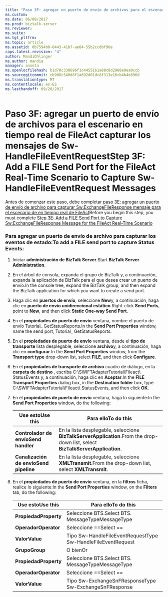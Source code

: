 ```yaml
---
title: "Paso 3F: agregar un puerto de envío de archivos para el escenario en tiempo real de FileAct capturar los mensajes de Sw-HandleFileEventRequest | Documentos de Microsoft"
ms.custom: 
ms.date: 06/08/2017
ms.prod: biztalk-server
ms.reviewer: 
ms.suite: 
ms.tgt_pltfrm: 
ms.topic: article
ms.assetid: 0b7594b0-0443-41b7-ae04-55b2cc8bf90e
caps.latest.revision: "4"
author: MandiOhlinger
ms.author: mandia
manager: anneta
ms.openlocfilehash: b1d70c338696f1c4455161a88c8d2988e0ea0ccb
ms.sourcegitcommit: cb908c540d8f1a692d01dc8f313e16cb4b4e696d
ms.translationtype: MT
ms.contentlocale: es-ES
ms.lasthandoff: 09/20/2017
---
```

# <a name="step-3f-add-a-file-send-port-for-the-fileact-real-time-scenario-to-capture-sw-handlefileeventrequest-messages"></a><span data-ttu-id="cebe0-102">Paso 3F: agregar un puerto de envío de archivos para el escenario en tiempo real de FileAct capturar los mensajes de Sw-HandleFileEventRequest</span><span class="sxs-lookup"><span data-stu-id="cebe0-102">Step 3F: Add a FILE Send Port for the FileAct Real-Time Scenario to Capture Sw-HandleFileEventRequest Messages</span></span>
<span data-ttu-id="cebe0-103">Antes de comenzar este paso, debe completar [paso 3E: agregar un puerto de envío de archivo para capturar Sw:ExchangeFileResponse mensaje para el escenario de en tiempo real de FileAct](../../adapters-and-accelerators/fileact-interact/step-3e-add-file-send-port-to-get-sw-exchangefileresponse-message-for-fileact.md)</span><span class="sxs-lookup"><span data-stu-id="cebe0-103">Before you begin this step, you must complete [Step 3E: Add a FILE Send Port to Capture Sw:ExchangeFileResponse Message for the FileAct Real-Time Scenario](../../adapters-and-accelerators/fileact-interact/step-3e-add-file-send-port-to-get-sw-exchangefileresponse-message-for-fileact.md)</span></span>  
  
### <a name="to-add-a-file-send-port-to-capture-status-events"></a><span data-ttu-id="cebe0-104">Para agregar un puerto de envío de archivo para capturar los eventos de estado:</span><span class="sxs-lookup"><span data-stu-id="cebe0-104">To add a FILE send port to capture Status Events:</span></span>  
  
1.  <span data-ttu-id="cebe0-105">Iniciar **administración de BizTalk Server**.</span><span class="sxs-lookup"><span data-stu-id="cebe0-105">Start **BizTalk Server Administration**.</span></span>  
  
2.  <span data-ttu-id="cebe0-106">En el árbol de consola, expanda el grupo de BizTalk y, a continuación, expanda la aplicación de BizTalk para el que desea crear un puerto de envío.</span><span class="sxs-lookup"><span data-stu-id="cebe0-106">In the console tree, expand the BizTalk group, and then expand the BizTalk application for which you want to create a send port.</span></span>  
  
3.  <span data-ttu-id="cebe0-107">Haga clic en **puertos de envío**, seleccione **New**y, a continuación, haga clic en **puerto de envío unidireccional estático**.</span><span class="sxs-lookup"><span data-stu-id="cebe0-107">Right-click **Send Ports**, point to **New**, and then click **Static One-way Send Port**.</span></span>  
  
4.  <span data-ttu-id="cebe0-108">En el **propiedades de puerto de envío** ventana, nombre el puerto de envío Tutorial_ GetStatusReports.</span><span class="sxs-lookup"><span data-stu-id="cebe0-108">In the **Send Port Properties** window, name the send port, Tutorial_ GetStatusReports.</span></span>  
  
5.  <span data-ttu-id="cebe0-109">En el **propiedades de puerto de envío** ventana, desde el **tipo de transporte** lista desplegable, seleccione **archivo**y, a continuación, haga clic en **configurar**.</span><span class="sxs-lookup"><span data-stu-id="cebe0-109">In the **Send Port Properties** window, from the **Transport type** drop-down list, select **FILE**, and then click **Configure**.</span></span>  
  
6.  <span data-ttu-id="cebe0-110">En el **propiedades de transporte de archivo** cuadro de diálogo, en la **carpeta de destino** , escriba C:\SWIFTAdapterTutorial\Fileact\ StatusEvents y, a continuación, haga clic en **Aceptar**.</span><span class="sxs-lookup"><span data-stu-id="cebe0-110">In the **FILE Transport Properties** dialog box, in the **Destination folder** box, type C:\SWIFTAdapterTutorial\Fileact\ StatusEvents, and then click **OK**.</span></span>  
  
7.  <span data-ttu-id="cebe0-111">En el **propiedades de puerto de envío** ventana, haga lo siguiente:</span><span class="sxs-lookup"><span data-stu-id="cebe0-111">In the **Send Port Properties** window, do the following:</span></span>  
  
    |<span data-ttu-id="cebe0-112">**Use esto**</span><span class="sxs-lookup"><span data-stu-id="cebe0-112">**Use this**</span></span>|<span data-ttu-id="cebe0-113">**Para ello**</span><span class="sxs-lookup"><span data-stu-id="cebe0-113">**To do this**</span></span>|  
    |------------------|--------------------|  
    |<span data-ttu-id="cebe0-114">**Controlador de envío**</span><span class="sxs-lookup"><span data-stu-id="cebe0-114">**Send handler**</span></span>|<span data-ttu-id="cebe0-115">En la lista desplegable, seleccione **BizTalkServerApplication**.</span><span class="sxs-lookup"><span data-stu-id="cebe0-115">From the drop-down list, select **BizTalkServerApplication**.</span></span>|  
    |<span data-ttu-id="cebe0-116">**Canalización de envío**</span><span class="sxs-lookup"><span data-stu-id="cebe0-116">**Send pipeline**</span></span>|<span data-ttu-id="cebe0-117">En la lista desplegable, seleccione **XMLTransmit**.</span><span class="sxs-lookup"><span data-stu-id="cebe0-117">From the drop-down list, select **XMLTransmit**.</span></span>|  
  
8.  <span data-ttu-id="cebe0-118">En el **propiedades de puerto de envío** ventana, en la **filtros** ficha, realice lo siguiente:</span><span class="sxs-lookup"><span data-stu-id="cebe0-118">In the **Send Port Properties** window, on the **Filters** tab, do the following:</span></span>  
  
    |<span data-ttu-id="cebe0-119">**Use esto**</span><span class="sxs-lookup"><span data-stu-id="cebe0-119">**Use this**</span></span>|<span data-ttu-id="cebe0-120">**Para ello**</span><span class="sxs-lookup"><span data-stu-id="cebe0-120">**To do this**</span></span>|  
    |------------------|--------------------|  
    |<span data-ttu-id="cebe0-121">**Propiedad**</span><span class="sxs-lookup"><span data-stu-id="cebe0-121">**Property**</span></span>|<span data-ttu-id="cebe0-122">Seleccione BTS.</span><span class="sxs-lookup"><span data-stu-id="cebe0-122">Select BTS.</span></span> <span data-ttu-id="cebe0-123">MessageType</span><span class="sxs-lookup"><span data-stu-id="cebe0-123">MessageType</span></span>|  
    |<span data-ttu-id="cebe0-124">**Operador**</span><span class="sxs-lookup"><span data-stu-id="cebe0-124">**Operator**</span></span>|<span data-ttu-id="cebe0-125">Seleccione ==</span><span class="sxs-lookup"><span data-stu-id="cebe0-125">Select ==</span></span>|  
    |<span data-ttu-id="cebe0-126">**Valor**</span><span class="sxs-lookup"><span data-stu-id="cebe0-126">**Value**</span></span>|<span data-ttu-id="cebe0-127">Tipo Sw-HandleFileEventRequest</span><span class="sxs-lookup"><span data-stu-id="cebe0-127">Type Sw-HandleFileEventRequest</span></span>|  
    |<span data-ttu-id="cebe0-128">**Grupo**</span><span class="sxs-lookup"><span data-stu-id="cebe0-128">**Group**</span></span>|<span data-ttu-id="cebe0-129">O bien</span><span class="sxs-lookup"><span data-stu-id="cebe0-129">Or</span></span>|  
    |<span data-ttu-id="cebe0-130">**Propiedad**</span><span class="sxs-lookup"><span data-stu-id="cebe0-130">**Property**</span></span>|<span data-ttu-id="cebe0-131">Seleccione BTS.</span><span class="sxs-lookup"><span data-stu-id="cebe0-131">Select BTS.</span></span> <span data-ttu-id="cebe0-132">MessageType</span><span class="sxs-lookup"><span data-stu-id="cebe0-132">MessageType</span></span>|  
    |<span data-ttu-id="cebe0-133">**Operador**</span><span class="sxs-lookup"><span data-stu-id="cebe0-133">**Operator**</span></span>|<span data-ttu-id="cebe0-134">Seleccione ==</span><span class="sxs-lookup"><span data-stu-id="cebe0-134">Select ==</span></span>|  
    |<span data-ttu-id="cebe0-135">**Valor**</span><span class="sxs-lookup"><span data-stu-id="cebe0-135">**Value**</span></span>|<span data-ttu-id="cebe0-136">Tipo Sw-ExchangeSnFResponse</span><span class="sxs-lookup"><span data-stu-id="cebe0-136">Type Sw-ExchangeSnFResponse</span></span>|